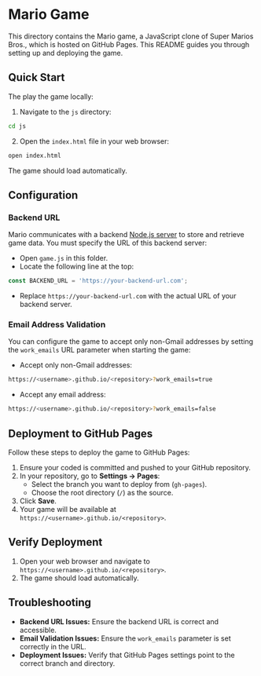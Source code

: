 # Mario Game

This directory contains the Mario game, a JavaScript clone of Super Marios Bros., which is hosted on GitHub Pages. This README guides you through setting up and deploying the game.

## Quick Start

The play the game locally:

1. Navigate to the `js` directory:

```bash
cd js
```

2. Open the `index.html` file in your web browser:

```bash
open index.html
```

The game should load automatically.

## Configuration

### Backend URL

Mario communicates with a backend [Node.js server](../server) to store and retrieve game data. You must specify the URL of this backend server:

* Open `game.js` in this folder.
* Locate the following line at the top:

```js
const BACKEND_URL = 'https://your-backend-url.com';
```

* Replace `https://your-backend-url.com` with the actual URL of your backend server.

### Email Address Validation

You can configure the game to accept only non-Gmail addresses by setting the `work_emails` URL parameter when starting the game:

* Accept only non-Gmail addresses:

```bash
https://<username>.github.io/<repository>?work_emails=true
```

* Accept any email address:

```bash
https://<username>.github.io/<repository>?work_emails=false
```

## Deployment to GitHub Pages

Follow these steps to deploy the game to GitHub Pages:

1. Ensure your coded is committed and pushed to your GitHub repository.
2. In your repository, go to **Settings -> Pages**:
    - Select the branch you want to deploy from (`gh-pages`).
    - Choose the root directory (`/`) as the source.
3. Click **Save**.
4. Your game will be available at `https://<username>.github.io/<repository>`.

## Verify Deployment

1. Open your web browser and navigate to `https://<username>.github.io/<repository>`.
2. The game should load automatically.

## Troubleshooting

* **Backend URL Issues:** Ensure the backend URL is correct and accessible.
* **Email Validation Issues:** Ensure the `work_emails` parameter is set correctly in the URL.
* **Deployment Issues:** Verify that GitHub Pages settings point to the correct branch and directory.